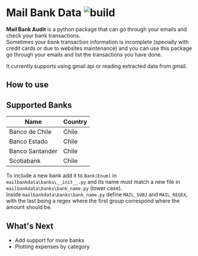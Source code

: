 # Mail Bank Data ![build](https://github.com/rodmendezp/mail-bank-audit/workflows/build/badge.svg)

**Mail Bank Audit** is a python package that can go through
your emails and check your bank transactions.  
Sometimes your bank transaction information is incomplete
(specially with credit cards or due to websites maintenance) 
and you can use this package go through your emails and list 
the transactions you have done.  


It currently supports using gmail api or reading extracted 
data from gmail.


## How to use


## Supported Banks

| Name | Country | 
| ---  | ------- |
| Banco de Chile | Chile | 
| Banco Estado   | Chile |
| Banco Santander | Chile
| Scotiabank     | Chile |


To include a new bank add it to `Bank(Enum)` in `mailbankdata\banks\__init__.py`
and its name must match a new file in `mailbankdata\banks\bank_name.py` (lower case).  
Inside `mailbankdata\banks\bank_name.py` define `MAIL_SUBJ` and `MAIL_REGEX`, with the 
last being a regex where the first group correspond where the amount should be.

## What's Next
* Add support for more banks
* Plotting expenses by category
